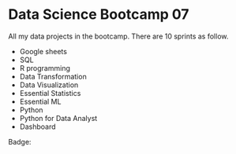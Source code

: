 # Data Science Bootcamp 07

All my data projects in the bootcamp. There are 10 sprints as follow.

- Google sheets
- SQL
- R programming
- Data Transformation
- Data Visualization
- Essential Statistics
- Essential ML
- Python
- Python for Data Analyst
- Dashboard

Badge: 
